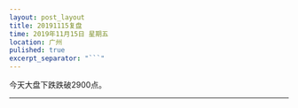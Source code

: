 ```yaml
---
layout: post_layout
title: 20191115复盘
time: 2019年11月15日 星期五
location: 广州
pulished: true
excerpt_separator: "```"
---
```



今天大盘下跌跌破2900点。

-------------------------------------------------------
